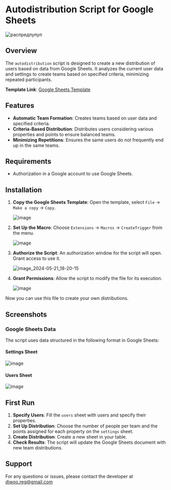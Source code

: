 # Autodistribution Script for Google Sheets

![распредпупуп](https://github.com/baranovlad/autodistribution/assets/167073391/e1599975-2821-4ae1-acb6-ad2a373f6991)

## Overview

The `autodistribution` script is designed to create a new distribution of users based on data from Google Sheets. It analyzes the current user data and settings to create teams based on specified criteria, minimizing repeated participants.

**Template Link**: [Google Sheets Template](https://docs.google.com/spreadsheets/d/1uxIdh18yyhVnPmdPzGmp22RC3S6bGZAuow6unQyV9Ik/edit?usp=sharing)

## Features

- **Automatic Team Formation**: Creates teams based on user data and specified criteria.
- **Criteria-Based Distribution**: Distributes users considering various properties and points to ensure balanced teams.
- **Minimizing Repetitions**: Ensures the same users do not frequently end up in the same teams.

## Requirements

- Authorization in a Google account to use Google Sheets.

## Installation

1. **Copy the Google Sheets Template**: Open the template, select `File` -> `Make a copy` -> `Copy`.

   ![image](https://github.com/baranovlad/autodistribution/assets/167073391/2b6c688f-5ef7-40d5-8c0f-7f01bce648ff)

2. **Set Up the Macro**: Choose `Extensions` -> `Macros` -> `CreateTrigger` from the menu.

   ![image](https://github.com/baranovlad/autodistribution/assets/167073391/a16daf04-2b15-4b42-8bae-92e043690973)
   
3. **Authorize the Script**: An authorization window for the script will open. Grant access to use it.

   ![image_2024-05-21_18-20-15](https://github.com/baranovlad/autodistribution/assets/167073391/fb891e1b-bcc4-462a-9554-8902f4f272ff)   
   
4. **Grant Permissions**: Allow the script to modify the file for its execution.

   ![image](https://github.com/baranovlad/autodistribution/assets/167073391/337f8fe3-cfaf-436e-bc63-1aed85e7ea0c)

Now you can use this file to create your own distributions.

## Screenshots

### Google Sheets Data
The script uses data structured in the following format in Google Sheets:

#### Settings Sheet
![image](https://github.com/baranovlad/autodistribution/assets/167073391/f809ade7-0467-4d46-916a-923b250c1175)

#### Users Sheet
![image](https://github.com/baranovlad/autodistribution/assets/167073391/426b95e8-3c1e-4582-8788-812237beb712)

## First Run

1. **Specify Users**: Fill the `users` sheet with users and specify their properties.
2. **Set Up Distribution**: Choose the number of people per team and the points assigned for each property on the `settings` sheet.
3. **Create Distribution**: Create a new sheet in your table.
4. **Check Results**: The script will update the Google Sheets document with new team distributions.

## Support

For any questions or issues, please contact the developer at djwoo.reg@gmail.com
